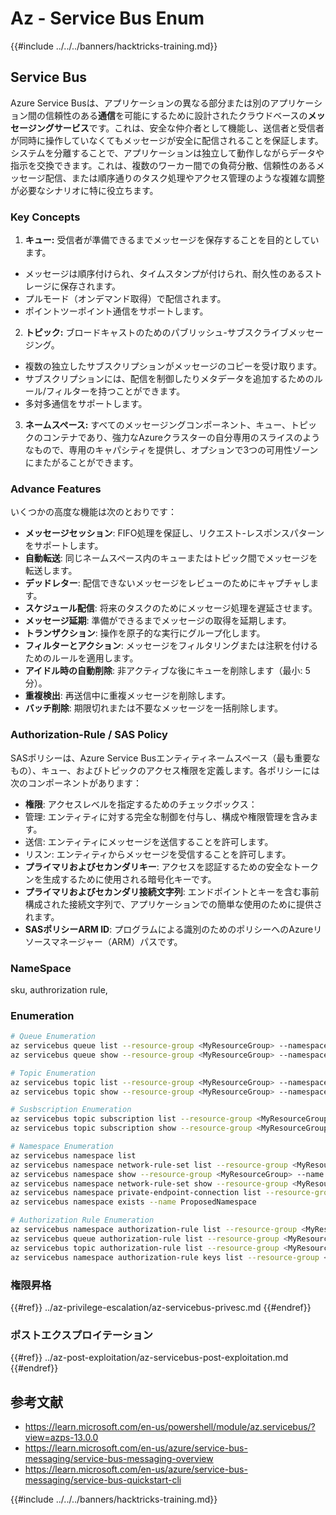 # Az - Service Bus Enum

{{#include ../../../banners/hacktricks-training.md}}

## Service Bus

Azure Service Busは、アプリケーションの異なる部分または別のアプリケーション間の信頼性のある**通信**を可能にするために設計されたクラウドベースの**メッセージングサービス**です。これは、安全な仲介者として機能し、送信者と受信者が同時に操作していなくてもメッセージが安全に配信されることを保証します。システムを分離することで、アプリケーションは独立して動作しながらデータや指示を交換できます。これは、複数のワーカー間での負荷分散、信頼性のあるメッセージ配信、または順序通りのタスク処理やアクセス管理のような複雑な調整が必要なシナリオに特に役立ちます。

### Key Concepts

1. **キュー:** 受信者が準備できるまでメッセージを保存することを目的としています。
- メッセージは順序付けられ、タイムスタンプが付けられ、耐久性のあるストレージに保存されます。
- プルモード（オンデマンド取得）で配信されます。
- ポイントツーポイント通信をサポートします。
2. **トピック:** ブロードキャストのためのパブリッシュ-サブスクライブメッセージング。
- 複数の独立したサブスクリプションがメッセージのコピーを受け取ります。
- サブスクリプションには、配信を制御したりメタデータを追加するためのルール/フィルターを持つことができます。
- 多対多通信をサポートします。
3. **ネームスペース:** すべてのメッセージングコンポーネント、キュー、トピックのコンテナであり、強力なAzureクラスターの自分専用のスライスのようなもので、専用のキャパシティを提供し、オプションで3つの可用性ゾーンにまたがることができます。

### Advance Features

いくつかの高度な機能は次のとおりです：

- **メッセージセッション**: FIFO処理を保証し、リクエスト-レスポンスパターンをサポートします。
- **自動転送**: 同じネームスペース内のキューまたはトピック間でメッセージを転送します。
- **デッドレター**: 配信できないメッセージをレビューのためにキャプチャします。
- **スケジュール配信**: 将来のタスクのためにメッセージ処理を遅延させます。
- **メッセージ延期**: 準備ができるまでメッセージの取得を延期します。
- **トランザクション**: 操作を原子的な実行にグループ化します。
- **フィルターとアクション**: メッセージをフィルタリングまたは注釈を付けるためのルールを適用します。
- **アイドル時の自動削除**: 非アクティブな後にキューを削除します（最小: 5分）。
- **重複検出**: 再送信中に重複メッセージを削除します。
- **バッチ削除**: 期限切れまたは不要なメッセージを一括削除します。

### Authorization-Rule / SAS Policy

SASポリシーは、Azure Service Busエンティティネームスペース（最も重要なもの）、キュー、およびトピックのアクセス権限を定義します。各ポリシーには次のコンポーネントがあります：

- **権限**: アクセスレベルを指定するためのチェックボックス：
- 管理: エンティティに対する完全な制御を付与し、構成や権限管理を含みます。
- 送信: エンティティにメッセージを送信することを許可します。
- リスン: エンティティからメッセージを受信することを許可します。
- **プライマリおよびセカンダリキー**: アクセスを認証するための安全なトークンを生成するために使用される暗号化キーです。
- **プライマリおよびセカンダリ接続文字列**: エンドポイントとキーを含む事前構成された接続文字列で、アプリケーションでの簡単な使用のために提供されます。
- **SASポリシーARM ID**: プログラムによる識別のためのポリシーへのAzureリソースマネージャー（ARM）パスです。

### NameSpace

sku, authrorization rule,

### Enumeration
```bash
# Queue Enumeration
az servicebus queue list --resource-group <MyResourceGroup> --namespace-name <MyNamespace>
az servicebus queue show --resource-group <MyResourceGroup> --namespace-name <MyNamespace> --name <MyQueue>

# Topic Enumeration
az servicebus topic list --resource-group <MyResourceGroup> --namespace-name <MyNamespace>
az servicebus topic show --resource-group <MyResourceGroup> --namespace-name <MyNamespace> --name <MyTopic>

# Susbscription Enumeration
az servicebus topic subscription list --resource-group <MyResourceGroup> --namespace-name <MyNamespace> --topic-name <MyTopic>
az servicebus topic subscription show --resource-group <MyResourceGroup> --namespace-name <MyNamespace> --topic-name <MyTopic> --name <MySubscription>

# Namespace Enumeration
az servicebus namespace list
az servicebus namespace network-rule-set list --resource-group <MyResourceGroup> --namespace-name <MyNamespace>
az servicebus namespace show --resource-group <MyResourceGroup> --name <MyNamespace>
az servicebus namespace network-rule-set show --resource-group <MyResourceGroup> --namespace-name <MyNamespace>
az servicebus namespace private-endpoint-connection list --resource-group <MyResourceGroup> --namespace-name <MyNamespace>
az servicebus namespace exists --name ProposedNamespace

# Authorization Rule Enumeration
az servicebus namespace authorization-rule list --resource-group <MyResourceGroup> --namespace-name <MyNamespace>
az servicebus queue authorization-rule list --resource-group <MyResourceGroup> --namespace-name <MyNamespace> --queue-name <MyQueue>
az servicebus topic authorization-rule list --resource-group <MyResourceGroup> --namespace-name <MyNamespace> --topic-name <MyTopic>
az servicebus namespace authorization-rule keys list --resource-group <MyResourceGroup> --namespace-name <MyNamespace> --name <MyAuthRule>
```
### 権限昇格

{{#ref}}
../az-privilege-escalation/az-servicebus-privesc.md
{{#endref}}

### ポストエクスプロイテーション

{{#ref}}
../az-post-exploitation/az-servicebus-post-exploitation.md
{{#endref}}

## 参考文献

- https://learn.microsoft.com/en-us/powershell/module/az.servicebus/?view=azps-13.0.0
- https://learn.microsoft.com/en-us/azure/service-bus-messaging/service-bus-messaging-overview
- https://learn.microsoft.com/en-us/azure/service-bus-messaging/service-bus-quickstart-cli

{{#include ../../../banners/hacktricks-training.md}}
